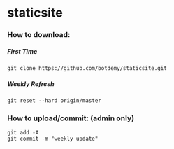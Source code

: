 # staticsite
### How to download:
##### First Time
```
git clone https://github.com/botdemy/staticsite.git
```
##### Weekly Refresh
```
git reset --hard origin/master
```
### How to upload/commit: (admin only)
```
git add -A
git commit -m "weekly update"

